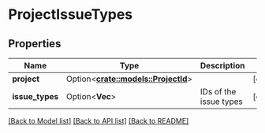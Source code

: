 # ProjectIssueTypes

## Properties

Name | Type | Description | Notes
------------ | ------------- | ------------- | -------------
**project** | Option<[**crate::models::ProjectId**](ProjectId.md)> |  | [optional]
**issue_types** | Option<**Vec<String>**> | IDs of the issue types | [optional]

[[Back to Model list]](../README.md#documentation-for-models) [[Back to API list]](../README.md#documentation-for-api-endpoints) [[Back to README]](../README.md)


